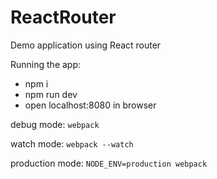 # ReactRouter
Demo application using React router

Running the app:
 - npm i
 - npm run dev
 - open localhost:8080 in browser

debug mode:
`webpack`

watch mode:
`webpack --watch`

production mode:
`NODE_ENV=production webpack`
